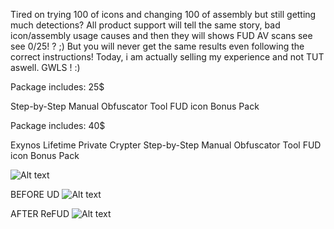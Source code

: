 Tired on trying 100 of icons and changing 100 of assembly but still getting much detections?
All product support will tell the same story, bad icon/assembly usage causes and then they will shows FUD AV scans see see 0/25! ? ;)
But you will never get the same results even following the correct instructions!
Today, i am actually selling my experience and not TUT aswell. GWLS ! :)



Package includes: 25$

Step-by-Step Manual
Obfuscator Tool
FUD icon Bonus Pack

Package includes: 40$

Exynos Lifetime Private Crypter
Step-by-Step Manual
Obfuscator Tool
FUD icon Bonus Pack

![Alt text](https://image.ibb.co/gEDBBK/QeLcVg1.jpg)

BEFORE UD
![Alt text](https://antiscan.me/images/result/d4954b1d33e54c604a8ddab3ea79abd9.png)

AFTER ReFUD
![Alt text](https://antiscan.me/images/result/8ccc3ec4fb9328754e7b9aff7cc7a31a.png)
